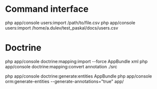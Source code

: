 Command interface 
========================
php app/console users:import /path/to/file.csv 
php app/console users:import /home/a.dulev/test_paskal/docs/users.csv
 


Doctrine 
========================

php app/console  doctrine:mapping:import --force AppBundle xml
php app/console  doctrine:mapping:convert annotation ./src

php app/console doctrine:generate:entities AppBundle
php app/console  orm:generate-entities --generate-annotations="true"  app/